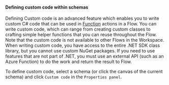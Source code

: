 #### Defining custom code within schemas

Defining Custom code is an advanced feature which enables you to write custom C# code that can be used in [Function](../actions/built-in/function.md) actions in a Flow. You can write custom code, which can range from creating custom classes to crafting simple helper functions that you can reuse throughout the Flow. Note that the custom code is not available to other Flows in the Workspace. When writing custom code, you have access to the entire .NET SDK class library, but you cannot use custom NuGet packages. If you need to use features that are not part of .NET, you must use an external API (such as an Azure Function) to do the work and return the result to Flow.  

To define custom code, select a schema (or click the canvas of the current schema) and click `Custom code` in the `Properties panel`.
